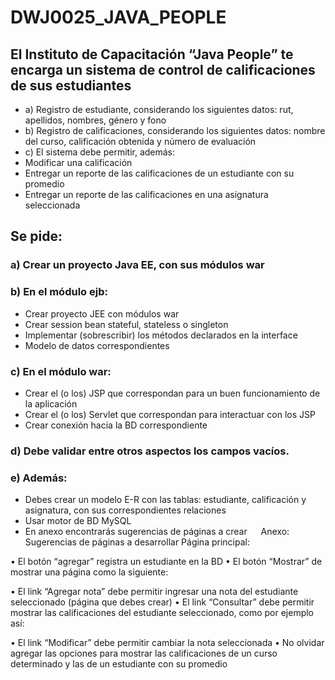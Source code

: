 # DWJ0025_JAVA_PEOPLE
## El Instituto de Capacitación “Java People” te encarga un sistema de control de calificaciones de sus estudiantes

- a)	Registro de estudiante, considerando los siguientes datos: rut, apellidos, nombres, género y fono
- b)	Registro de calificaciones, considerando los siguientes datos: nombre del curso, calificación obtenida y número de evaluación
- c)	El sistema debe permitir, además:
-	Modificar una calificación 
-	Entregar un reporte de las calificaciones de un estudiante con su promedio
-	Entregar un reporte de las calificaciones en una asignatura seleccionada
## Se pide:
### a)	Crear un proyecto Java EE, con sus módulos war
### b)	En el módulo ejb:
-	Crear proyecto JEE con módulos war 
-	Crear session bean stateful, stateless o singleton
-	Implementar (sobrescribir) los métodos declarados en la interface 
-	Modelo de datos correspondientes
### c)	En el módulo war:
-	Crear el (o los) JSP que correspondan para un buen funcionamiento de la aplicación
-	Crear el (o los) Servlet que correspondan para interactuar con los JSP 
-	Crear conexión hacia la BD correspondiente
### d)	Debe validar entre otros aspectos los campos vacíos.
### e)	Además:
-	Debes crear un modelo E-R con las tablas: estudiante, calificación y asignatura, con sus correspondientes relaciones
-	Usar motor de BD MySQL 
-	En anexo encontrarás sugerencias de páginas a crear
 
Anexo: Sugerencias de páginas a desarrollar
Página principal:
 
•	El botón “agregar” registra un estudiante en la BD
•	El botón “Mostrar” de mostrar una página como la siguiente:
 
•	El link “Agregar nota” debe permitir ingresar una nota del estudiante seleccionado (página que debes crear)
•	El link “Consultar” debe permitir mostrar las calificaciones del estudiante seleccionado, como por ejemplo así:
 
•	El link “Modificar” debe permitir cambiar la nota seleccionada
•	No olvidar agregar las opciones para mostrar las calificaciones de un curso determinado y las de un estudiante con su promedio
